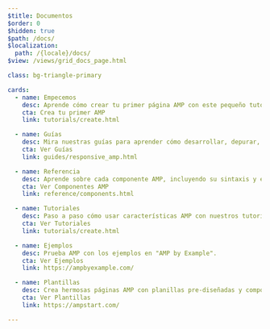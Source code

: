 ```yaml
---
$title: Documentos
$order: 0
$hidden: true
$path: /docs/
$localization:
  path: /{locale}/docs/
$view: /views/grid_docs_page.html

class: bg-triangle-primary

cards:
  - name: Empecemos
    desc: Aprende cómo crear tu primer página AMP con este pequeño tutorial básico.
    cta: Crea tu primer AMP
    link: tutorials/create.html

  - name: Guías
    desc: Mira nuestras guías para aprender cómo desarrollar, depurar, y lanzar páginas AMP.
    cta: Ver Guías
    link: guides/responsive_amp.html

  - name: Referencia
    desc: Aprende sobre cada componente AMP, incluyendo su sintaxis y ejemplos.
    cta: Ver Componentes AMP
    link: reference/components.html

  - name: Tutoriales
    desc: Paso a paso cómo usar características AMP con nuestros tutoriales.
    cta: Ver Tutoriales
    link: tutorials/create.html

  - name: Ejemplos
    desc: Prueba AMP con los ejemplos en "AMP by Example".
    cta: Ver Ejemplos
    link: https://ampbyexample.com/

  - name: Plantillas
    desc: Crea hermosas páginas AMP con planillas pre-diseñadas y componentes desde "AMP Start".
    cta: Ver Plantillas
    link: https://ampstart.com/

---
```

